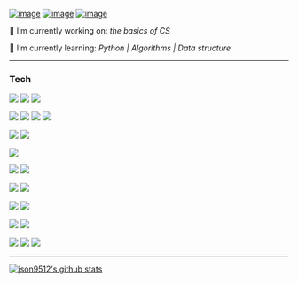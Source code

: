 

[![image](https://img.shields.io/badge/Email-json9512%40gmail.com-success)](mailto:json9512@gmail.com)
[![image](https://img.shields.io/badge/Blog-json9512.github.io-green)](https://json9512.github.io/blog/)
[![image](https://img.shields.io/badge/LinkedIn-Junghyun%20Son-brightgreen)](https://www.linkedin.com/in/junghyun-son/)


🔭 I’m currently working on: *the basics of CS*

🌱 I’m currently learning: *Python | Algorithms | Data structure*
***

### Tech

![](https://img.shields.io/badge/python-⭐⭐⭐-black?logo=python&style=for-the-badge&&labelColor=black)
![](https://img.shields.io/badge/javascript-⭐⭐-black?logo=javascript&style=for-the-badge&&labelColor=black)
![](https://img.shields.io/badge/go-⭐⭐-black?logo=go&style=for-the-badge&&labelColor=black)

![](https://img.shields.io/badge/react-⭐⭐-black?logo=react&style=for-the-badge&&labelColor=black)
![](https://img.shields.io/badge/node.js-⭐⭐-black?logo=node.js&style=for-the-badge&&labelColor=black)
![](https://img.shields.io/badge/django-⭐-black?logo=django&style=for-the-badge&&labelColor=black)
![](https://img.shields.io/badge/tensorflow-⭐-black?logo=tensorflow&style=for-the-badge&&labelColor=black)

![](https://img.shields.io/badge/postgresql-⭐⭐-black?logo=postgresql&style=for-the-badge&&labelColor=black)
![](https://img.shields.io/badge/redis-⭐-black?logo=redis&style=for-the-badge&&labelColor=black)

![](https://img.shields.io/badge/docker-⭐⭐-black?logo=docker&style=for-the-badge&&labelColor=black)


![](https://img.shields.io/badge/github%20actions-⭐⭐-black?logo=github-actions&style=for-the-badge&&labelColor=black)
![](https://img.shields.io/badge/travis%20ci-⭐⭐-black?logo=travis-ci&style=for-the-badge&&labelColor=black)

![](https://img.shields.io/badge/amazon%20aws-⭐⭐-black?logo=amazon-aws&style=for-the-badge&&labelColor=black)
![](https://img.shields.io/badge/heroku-⭐⭐-black?logo=heroku&style=for-the-badge&&labelColor=black)

![](https://img.shields.io/badge/github-⭐⭐-black?logo=github&style=for-the-badge&&labelColor=black)
![](https://img.shields.io/badge/bitbucket-⭐-black?logo=bitbucket&style=for-the-badge&&labelColor=black)

![](https://img.shields.io/badge/windows-⭐⭐-black?logo=windows&style=for-the-badge&&labelColor=black)
![](https://img.shields.io/badge/linux-⭐⭐-black?logo=linux&style=for-the-badge&&labelColor=black)

![](https://img.shields.io/badge/slack-⭐⭐-black?logo=slack&style=for-the-badge&&labelColor=black)
![](https://img.shields.io/badge/trello-⭐-black?logo=trello&style=for-the-badge&&labelColor=black)
![](https://img.shields.io/badge/asana-⭐-black?logo=asana&style=for-the-badge&&labelColor=black)

****
[![json9512's github stats](https://github-readme-stats.vercel.app/api?username=json9512&theme=tokyonight&show_icons=true)](https://github.com/json9512/json9512)


<!--
**json9512/json9512** is a ✨ _special_ ✨ repository because its `README.md` (this file) appears on your GitHub profile.

Here are some ideas to get you started:

- 🔭 I’m currently working on ...
- 🌱 I’m currently learning ...
- 👯 I’m looking to collaborate on ...
- 🤔 I’m looking for help with ...
- 💬 Ask me about ...
- 📫 How to reach me: ...
- 😄 Pronouns: ...
- ⚡ Fun fact: ...
-->
